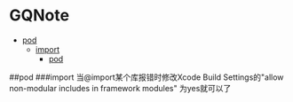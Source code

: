 # GQNote

- [pod](#11)
	- [import](#11)
		- [pod](#11)

<a id='11'></a>
##pod
###import
当@import某个库报错时修改Xcode Build Settings的"allow non-modular includes in framework modules" 为yes就可以了
